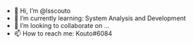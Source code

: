 - 👋 Hi, I’m @lsscouto
- 🌱 I’m currently learning: System Analysis and Development
- 💞️ I’m looking to collaborate on ...
- 📫 How to reach me: Kouto#6084

<!---
yAlphen/yAlphen is a ✨ special ✨ repository because its `README.md` (this file) appears on your GitHub profile.
You can click the Preview link to take a look at your changes.
--->
